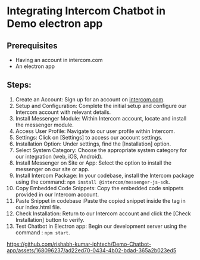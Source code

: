 # Integrating Intercom Chatbot in Demo electron app

## Prerequisites

- Having an account in intercom.com
- An electron app

## Steps:

1. Create an Account: Sign up for an account on [intercom.com](https://www.intercom.com/).
2. Setup and Configuration: Complete the initial setup and configure our Intercom account with relevant details.
3. Install Messenger Module: Within Intercom account, locate and install the messenger module.
4. Access User Profile: Navigate to our user profile within Intercom.
5. Settings: Click on [Settings] to access our account settings.
6. Installation Option: Under settings, find the [Installation] option.
7. Select System Category: Choose the appropriate system category for our integration (web, iOS, Android).
8. Install Messenger on Site or App: Select the option to install the messenger on our site or app.
9. Install Intercom Package: In your codebase, install the Intercom package using the command: `npm install @intercom/messenger-js-sdk`.
10. Copy Embedded Code Snippets: Copy the embedded code snippets provided in our Intercom account.
11. Paste Snippet in codebase :Paste the copied snippet inside the <head> tag in our index.html file.
12. Check Installation: Return to our Intercom account and click the [Check Installation] button to verify.
13. Test Chatbot in Electron app: Begin our development server using the command : `npm start`.

https://github.com/rishabh-kumar-iphtech/Demo-Chatbot-app/assets/168096237/ad22ed70-0434-4b02-bdad-365a2b023ed5

